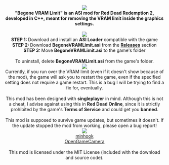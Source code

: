<p align="center">
<img src="https://i.imgur.com/s6ZV1cz.png"/><br>
<b>"Begone VRAM Limit" is an ASI mod for Red Dead Redemption 2, developed in C++, meant for removing the VRAM limit inside the graphics settings.</b><br><br>
<img src="https://i.imgur.com/kOyrZYC.png"/><br>
<b>STEP 1: </b>Download and install an <b>ASI Loader</b> compatible with the game<br>
<b>STEP 2: </b>Download <b>BegoneVRAMLimit.asi</b> from the <b><a href="https://github.com/EricPlayZ/VRAMLimitRemoverRDR2/releases">Releases</a></b> section<br>
<b>STEP 3: </b>Move <b>BegoneVRAMLimit.asi</b> to the game's folder<br><br>
To uninstall, delete <b>BegoneVRAMLimit.asi</b> from the game's folder.<br>
<img src="https://i.imgur.com/m0X9akl.png"/><br>
Currently, if you run over the VRAM limit (even if it doesn't show because of the mod), the game will ask you to restart the game, even if the specified setting does not require a game restart. This is a bug I will be trying to find a fix for, eventually.<br><br>
This mod has been designed with <b>singleplayer</b> in mind. Although this is not a cheat, I advise against using this in <b>Red Dead Online</b>, since it is strictly prohibited by the game's <b>Terms of Service</b> and could get you <b>banned</b>.<br><br>
This mod is supposed to survive game updates, but sometimes it doesn't. If the update stopped the mod from working, please open a bug report!<br>
<img src="https://i.imgur.com/nbipzX1.png"/><br>
<a href="https://github.com/TsudaKageyu/minhook">minhook</a><br>
<a href="https://github.com/coltonon/OpenGameCamera">OpenGameCamera</a><br><br>
This mod is licensed under the MIT License (included with the download and source code).
</p>
